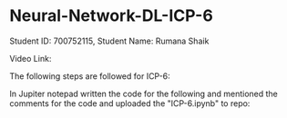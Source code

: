# Neural-Network-DL-ICP-6
Student ID: 700752115, Student Name: Rumana Shaik

Video Link: 

The following steps are followed for ICP-6:

In Jupiter notepad written the code for the following and mentioned the comments for the code and uploaded the "ICP-6.ipynb" to repo:
